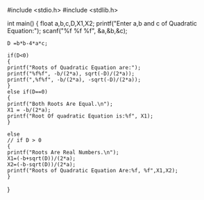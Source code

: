 #include <stdio.h>
#include <stdlib.h>

int main()
{
	float a,b,c,D,X1,X2;
	printf("Enter a,b and c of Quadratic Equation:");
	scanf("%f %f %f", &a,&b,&c);

	D =b*b-4*a*c;

	if(D<0)
	{
	printf("Roots of Quadratic Equation are:");
	printf("%f%f", -b/(2*a), sqrt(-D)/(2*a));
	printf(",%f%f", -b/(2*a), -sqrt(-D)/(2*a));
	}
	else if(D==0)
	{
	printf("Both Roots Are Equal.\n");
	X1 = -b/(2*a);
	printf("Root Of quadratic Equation is:%f", X1);
	}

	else
	// if D > 0 
	{
	printf("Roots Are Real Numbers.\n");
	X1=(-b+sqrt(D))/(2*a);
	X2=(-b-sqrt(D))/(2*a);
	printf("Roots of Quadratic Equation Are:%f, %f",X1,X2);
	}


}

